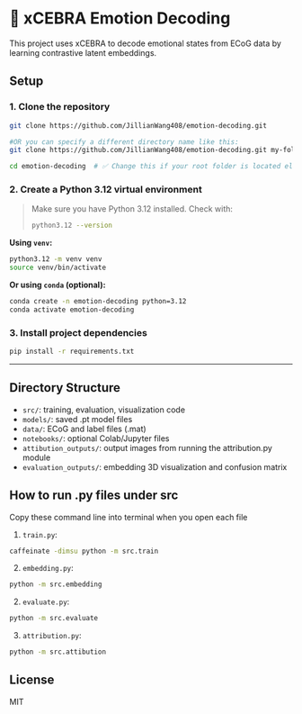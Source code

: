 # 🧠 xCEBRA Emotion Decoding

This project uses xCEBRA to decode emotional states from ECoG data by learning contrastive latent embeddings.

## Setup

### 1. Clone the repository

```bash
git clone https://github.com/JillianWang408/emotion-decoding.git 

#OR you can specify a different directory name like this:
git clone https://github.com/JillianWang408/emotion-decoding.git my-folder-path

cd emotion-decoding  # ✅ Change this if your root folder is located elsewhere
```

### 2. Create a Python 3.12 virtual environment

> Make sure you have Python 3.12 installed. Check with:
>
> ```bash
> python3.12 --version
> ```

**Using `venv`:**

```bash
python3.12 -m venv venv
source venv/bin/activate
```

**Or using `conda` (optional):**

```bash
conda create -n emotion-decoding python=3.12
conda activate emotion-decoding
```

### 3. Install project dependencies

```bash
pip install -r requirements.txt
```

---
## Directory Structure
- `src/`: training, evaluation, visualization code
- `models/`: saved .pt model files
- `data/`: ECoG and label files (.mat)
- `notebooks/`: optional Colab/Jupyter files
- `attibution_outputs/`: output images from running the attribution.py module
- `evaluation_outputs/`: embedding 3D visualization and confusion matrix

## How to run .py files under src
Copy these command line into terminal when you open each file

1. `train.py`: 
```bash
caffeinate -dimsu python -m src.train
```
2. `embedding.py`: 
```bash
python -m src.embedding
```
2. `evaluate.py`: 
```bash
python -m src.evaluate
```
3. `attribution.py`:
```bash
python -m src.attibution
```

## License
MIT
